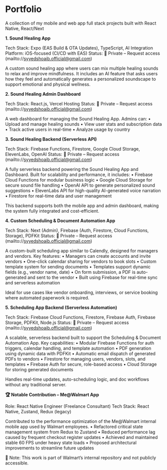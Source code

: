 # Portfolio
A collection of my mobile and web app full stack projects built with React Native, React/Next



**1. Sound Healing App**

Tech Stack: Expo (EAS Build & OTA Updates), TypeScript, AI Integration
Platform: iOS-focused (CI/CD with EAS)
Status: 🔐 Private – Request access (mailto://syyedshoaib.official@gmail.com)

A custom sound healing app where users can mix multiple healing sounds to relax and improve mindfulness. It includes an AI feature that asks users how they feel and automatically generates a personalized soundscape to support emotional and physical wellness.



**2. Sound Healing Admin Dashboard**

Tech Stack: React.js, Vercel Hosting
Status: 🔐 Private – Request access (mailto://syyedshoaib.official@gmail.com)

A web dashboard for managing the Sound Healing App. Admins can:
	•	Upload and manage healing sounds
	•	View user stats and subscription data
	•	Track active users in real-time
	•	Analyze usage by country



**3. Sound Healing Backend (Serverless API)**

Tech Stack: Firebase Functions, Firestore, Google Cloud Storage, ElevenLabs, OpenAI
Status: 🔐 Private – Request access (mailto://syyedshoaib.official@gmail.com)

A fully serverless backend powering the Sound Healing App and Dashboard. Built for scalability and performance, it includes:
	•	Firebase Cloud Functions for modular business logic
	•	Google Cloud Storage for secure sound file handling
	•	OpenAI API to generate personalized sound suggestions
	•	ElevenLabs API for high-quality AI-generated voice narration
	•	Firestore for real-time data and user management

This backend supports both the mobile app and admin dashboard, making the system fully integrated and cost-efficient.

**4. Custom Scheduling & Document Automation App**

Tech Stack: Next (Admin), Firebase (Auth, Firestore, Cloud Functions, Storage), PDFKit
Status: 🔐 Private – Request access (mailto://syyedshoaib.official@gmail.com)

A custom-built scheduling app similar to Calendly, designed for managers and vendors. Key features:
	•	Managers can create accounts and invite vendors
	•	One-click calendar sharing for vendors to book slots
	•	Custom template system for sending documents
	•	Templates support dynamic fields (e.g., vendor name, date)
	•	On form submission, a PDF is auto-generated and sent to the vendor
	•	Built using Firebase for real-time sync and serverless automation

Ideal for use cases like vendor onboarding, interviews, or service booking where automated paperwork is required.


**5. Scheduling App Backend (Serverless Automation)**

Tech Stack: Firebase Cloud Functions, Firestore, Firebase Auth, Firebase Storage, PDFKit, Node.js
Status: 🔐 Private – Request access (mailto://syyedshoaib.official@gmail.com)

A scalable, serverless backend built to support the Scheduling & Document Automation App. Key capabilities:
	•	Modular Firebase Functions for auth triggers, calendar handling, and template automation
	•	PDF generation using dynamic data with PDFKit
	•	Automatic email dispatch of generated PDFs to vendors
	•	Firestore for managing users, vendors, slots, and templates
	•	Firebase Auth for secure, role-based access
	•	Cloud Storage for storing generated documents

Handles real-time updates, auto-scheduling logic, and doc workflows without any traditional server.


**🏆 Notable Contribution – Me@Walmart App**

Role: React Native Engineer (Freelance Consultant)
Tech Stack: React Native, Zustand, Redux (legacy)

Contributed to the performance optimization of the Me@Walmart internal mobile app used by Walmart employees.
	•	Refactored critical state management system from Redux to Zustand
	•	Reduced performance lag caused by frequent checkout register updates
	•	Achieved and maintained stable 60 FPS under heavy state loads
	•	Proposed architectural improvements to streamline future updates

📁 Note: This work is part of Walmart’s internal repository and not publicly accessible.

